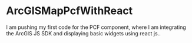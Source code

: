 # ArcGISMapPcfWithReact
 I am pushing my first code for the PCF component, where I am integrating the ArcGIS JS SDK and displaying basic widgets using react js..

